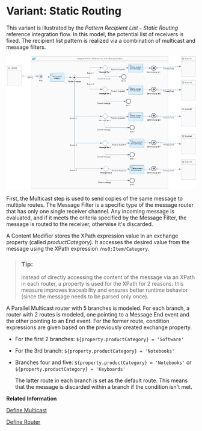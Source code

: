 <!-- loiob71529f0cf714cc4abda84bf607277b5 -->

# Variant: Static Routing

This variant is illustrated by the *Pattern Recipient List - Static Routing* reference integration flow. In this model, the potential list of receivers is fixed. The recipient list pattern is realized via a combination of multicast and message filters.

 ![](images/Static_Routing_628b348.png) 

First, the Multicast step is used to send copies of the same message to multiple routes. The Message Filter is a specific type of the message router that has only one single receiver channel. Any incoming message is evaluated, and if it meets the criteria specified by the Message Filter, the message is routed to the receiver, otherwise it's discarded.

A Content Modifier stores the XPath expression value in an exchange property \(called *productCategory*\). It accesses the desired value from the message using the XPath expression `/ns0:Item/Category`.

> ### Tip:  
> Instead of directly accessing the content of the message via an XPath in each router, a property is used for the XPath for 2 reasons: this measure improves traceability and ensures better runtime behavior \(since the message needs to be parsed only once\).

A Parallel Multicast router with 5 branches is modeled. For each branch, a router with 2 routes is modeled, one pointing to a Message End event and the other pointing to an End event. For the former route, condition expressions are given based on the previously created exchange property.

-   For the first 2 branches: `${property.productCategory} = 'Software'`

-   For the 3rd branch: `${property.productCategory} = 'Notebooks'`

-   Branches four and five: `${property.productCategory} = 'Notebooks'` or `${property.productCategory} = 'Keyboards'`

    The latter route in each branch is set as the default route. This means that the message is discarded within a branch if the condition isn't met.


**Related Information**  


[Define Multicast](define-multicast-17de3ea.md "")

[Define Router](define-router-d7fddbd.md "")

